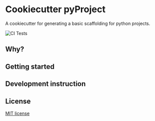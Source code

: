 # Cookiecutter pyProject

A cookiecutter for generating a basic scaffolding for python projects.

![CI Tests](https://github.com/ali92hm/cookiecutter-pyproject/actions/workflows/tests.yml/badge.svg)

## Why?

## Getting started

## Development instruction

## License

[MIT license](http://opensource.org/licenses/MIT)
